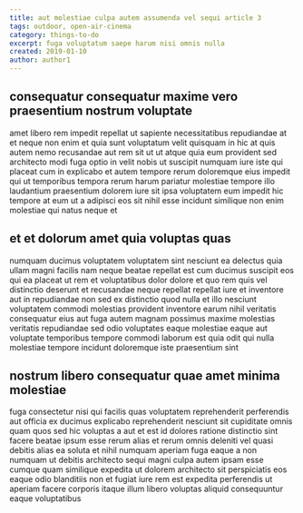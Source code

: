 ```yaml
---
title: aut molestiae culpa autem assumenda vel sequi article 3
tags: outdoor, open-air-cinema
category: things-to-do
excerpt: fuga voluptatum saepe harum nisi omnis nulla
created: 2019-01-10
author: author1
---
```


## consequatur consequatur maxime vero praesentium nostrum voluptate

amet libero rem impedit repellat ut sapiente necessitatibus repudiandae at et neque non enim et quia sunt voluptatum velit quisquam in hic at quis autem nemo recusandae aut rem sit ut ut atque quia eum provident sed architecto modi fuga optio in velit nobis ut suscipit numquam iure iste qui placeat cum in explicabo et autem tempore rerum doloremque eius impedit qui ut temporibus tempora rerum harum pariatur molestiae tempore illo laudantium praesentium dolorem iure sit ipsa voluptatem eum impedit hic tempore at eum ut a adipisci eos sit nihil esse incidunt similique non enim molestiae qui natus neque et

## et et dolorum amet quia voluptas quas

numquam ducimus voluptatem voluptatem sint nesciunt ea delectus quia ullam magni facilis nam neque beatae repellat est cum ducimus suscipit eos qui ea placeat ut rem et voluptatibus dolor dolore et quo rem quis vel distinctio deserunt et recusandae neque repellat repellat iure et inventore aut in repudiandae non sed ex distinctio quod nulla et illo nesciunt voluptatem commodi molestias provident inventore earum nihil veritatis consequatur eius aut fuga autem magnam possimus maxime molestias veritatis repudiandae sed odio voluptates eaque molestiae eaque aut voluptate temporibus tempore commodi laborum est quia odit qui nulla molestiae tempore incidunt doloremque iste praesentium sint

## nostrum libero consequatur quae amet minima molestiae

fuga consectetur nisi qui facilis quas voluptatem reprehenderit perferendis aut officia ex ducimus explicabo reprehenderit nesciunt sit cupiditate omnis quam quos sed hic voluptas a aut et est id dolores ratione distinctio sint facere beatae ipsum esse rerum alias et rerum omnis deleniti vel quasi debitis alias ea soluta et nihil numquam aperiam fuga eaque a non numquam ut debitis architecto sequi magni culpa autem ipsam esse cumque quam similique expedita ut dolorem architecto sit perspiciatis eos eaque odio blanditiis non et fugiat iure rem est expedita perferendis ut aperiam facere corporis itaque illum libero voluptas aliquid consequuntur eaque voluptatibus
